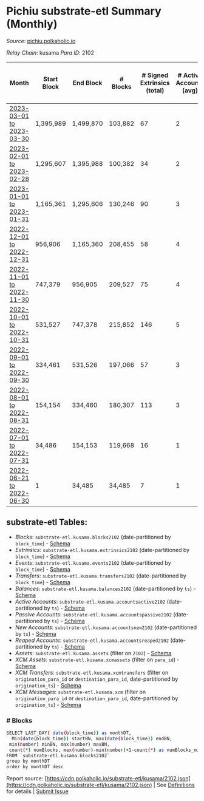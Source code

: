 # Pichiu substrate-etl Summary (Monthly)

_Source_: [pichiu.polkaholic.io](https://pichiu.polkaholic.io)

*Relay Chain*: kusama
*Para ID*: 2102



| Month | Start Block | End Block | # Blocks | # Signed Extrinsics (total) | # Active Accounts (avg) | # Addresses with Balances (max) | Issues |
| ----- | ----------- | --------- | -------- | --------------------------- | ----------------------- | ------------------------------- | ------ |
| [2023-03-01 to 2023-03-30](/kusama/2102-pichiu/2023-03-31.md) | 1,395,989 | 1,499,870 | 103,882 | 67 | 2 | 1,146 | -   |   
| [2023-02-01 to 2023-02-28](/kusama/2102-pichiu/2023-02-28.md) | 1,295,607 | 1,395,988 | 100,382 | 34 | 2 | 1,145 | -   |   
| [2023-01-01 to 2023-01-31](/kusama/2102-pichiu/2023-01-31.md) | 1,165,361 | 1,295,606 | 130,246 | 90 | 3 | 1,143 | -   |   
| [2022-12-01 to 2022-12-31](/kusama/2102-pichiu/2022-12-31.md) | 956,906 | 1,165,360 | 208,455 | 58 | 4 | 1,119 | -   |   
| [2022-11-01 to 2022-11-30](/kusama/2102-pichiu/2022-11-30.md) | 747,379 | 956,905 | 209,527 | 75 | 4 | 1,118 | -   |   
| [2022-10-01 to 2022-10-31](/kusama/2102-pichiu/2022-10-31.md) | 531,527 | 747,378 | 215,852 | 146 | 5 | 1,104 | -   |   
| [2022-09-01 to 2022-09-30](/kusama/2102-pichiu/2022-09-30.md) | 334,461 | 531,526 | 197,066 | 57 | 3 | 655 | -   |   
| [2022-08-01 to 2022-08-31](/kusama/2102-pichiu/2022-08-31.md) | 154,154 | 334,460 | 180,307 | 113 | 3 | 651 | -   |   
| [2022-07-01 to 2022-07-31](/kusama/2102-pichiu/2022-07-31.md) | 34,486 | 154,153 | 119,668 | 16 | 1 | 5 | -   |   
| [2022-06-21 to 2022-06-30](/kusama/2102-pichiu/2022-06-30.md) | 1 | 34,485 | 34,485 | 7 | 1 | 3 | -   |   

## substrate-etl Tables:

* _Blocks_: `substrate-etl.kusama.blocks2102` (date-partitioned by `block_time`) - [Schema](/schema/balances.json)
* _Extrinsics_: `substrate-etl.kusama.extrinsics2102` (date-partitioned by `block_time`) - [Schema](/schema/extrinsics.json)
* _Events_: `substrate-etl.kusama.events2102` (date-partitioned by `block_time`) - [Schema](/schema/events.json)
* _Transfers_: `substrate-etl.kusama.transfers2102` (date-partitioned by `block_time`) - [Schema](/schema/transfers.json)
* _Balances_: `substrate-etl.kusama.balances2102` (date-partitioned by `ts`) - [Schema](/schema/balances.json)
* _Active Accounts_: `substrate-etl.kusama.accountsactive2102` (date-partitioned by `ts`) - [Schema](/schema/accountsactive.json)
* _Passive Accounts_: `substrate-etl.kusama.accountspassive2102` (date-partitioned by `ts`) - [Schema](/schema/accountspassive.json)
* _New Accounts_: `substrate-etl.kusama.accountsnew2102` (date-partitioned by `ts`) - [Schema](/schema/accountsnew.json)
* _Reaped Accounts_: `substrate-etl.kusama.accountsreaped2102` (date-partitioned by `ts`) - [Schema](/schema/accountsreaped.json)
* _Assets_: `substrate-etl.kusama.assets` (filter on `2102`) - [Schema](/schema/assets.json)
* _XCM Assets_: `substrate-etl.kusama.xcmassets` (filter on `para_id`) - [Schema](/schema/xcmassets.json)
* _XCM Transfers_: `substrate-etl.kusama.xcmtransfers` (filter on `origination_para_id` or `destination_para_id`, date-partitioned by `origination_ts`) - [Schema](/schema/xcmtransfers.json)
* _XCM Messages_: `substrate-etl.kusama.xcm` (filter on `origination_para_id` or `destination_para_id`, date-partitioned by `origination_ts`) - [Schema](/schema/xcm.json)

### # Blocks
```bash
SELECT LAST_DAY( date(block_time)) as monthDT,
  Min(date(block_time)) startBN, max(date(block_time)) endBN, 
 min(number) minBN, max(number) maxBN, 
 count(*) numBlocks, max(number)-min(number)+1-count(*) as numBlocks_missing 
FROM `substrate-etl.kusama.blocks2102` 
group by monthDT 
order by monthDT desc
```


Report source: [https://cdn.polkaholic.io/substrate-etl/kusama/2102.json](https://cdn.polkaholic.io/substrate-etl/kusama/2102.json) | See [Definitions](/DEFINITIONS.md) for details | [Submit Issue](https://github.com/colorfulnotion/substrate-etl/issues)
